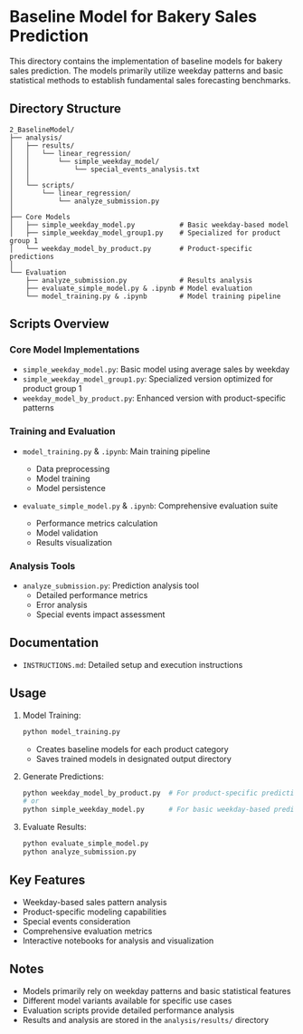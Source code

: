 # Baseline Model for Bakery Sales Prediction

This directory contains the implementation of baseline models for bakery sales prediction. The models primarily utilize weekday patterns and basic statistical methods to establish fundamental sales forecasting benchmarks.

## Directory Structure

```
2_BaselineModel/
├── analysis/
│   ├── results/
│   │   └── linear_regression/
│   │       └── simple_weekday_model/
│   │           └── special_events_analysis.txt
│   │
│   └── scripts/
│       └── linear_regression/
│           └── analyze_submission.py
│
├── Core Models
│   ├── simple_weekday_model.py           # Basic weekday-based model
│   ├── simple_weekday_model_group1.py    # Specialized for product group 1
│   └── weekday_model_by_product.py       # Product-specific predictions
│
└── Evaluation
    ├── analyze_submission.py             # Results analysis
    ├── evaluate_simple_model.py & .ipynb # Model evaluation
    └── model_training.py & .ipynb        # Model training pipeline
```

## Scripts Overview

### Core Model Implementations
- `simple_weekday_model.py`: Basic model using average sales by weekday
- `simple_weekday_model_group1.py`: Specialized version optimized for product group 1
- `weekday_model_by_product.py`: Enhanced version with product-specific patterns

### Training and Evaluation
- `model_training.py` & `.ipynb`: Main training pipeline
  - Data preprocessing
  - Model training
  - Model persistence
  
- `evaluate_simple_model.py` & `.ipynb`: Comprehensive evaluation suite
  - Performance metrics calculation
  - Model validation
  - Results visualization

### Analysis Tools
- `analyze_submission.py`: Prediction analysis tool
  - Detailed performance metrics
  - Error analysis
  - Special events impact assessment

## Documentation
- `INSTRUCTIONS.md`: Detailed setup and execution instructions

## Usage

1. Model Training:
   ```bash
   python model_training.py
   ```
   - Creates baseline models for each product category
   - Saves trained models in designated output directory

2. Generate Predictions:
   ```bash
   python weekday_model_by_product.py  # For product-specific predictions
   # or
   python simple_weekday_model.py      # For basic weekday-based predictions
   ```

3. Evaluate Results:
   ```bash
   python evaluate_simple_model.py
   python analyze_submission.py
   ```

## Key Features

- Weekday-based sales pattern analysis
- Product-specific modeling capabilities
- Special events consideration
- Comprehensive evaluation metrics
- Interactive notebooks for analysis and visualization

## Notes

- Models primarily rely on weekday patterns and basic statistical features
- Different model variants available for specific use cases
- Evaluation scripts provide detailed performance analysis
- Results and analysis are stored in the `analysis/results/` directory
